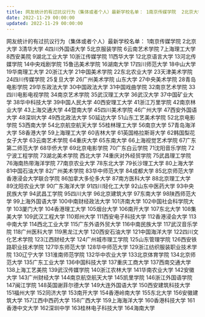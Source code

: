 ```yaml
---
title: 网友统计的有过抗议行为（集体或者个人）最新学校名单： 1南京传媒学院  2北京大学 3清华大学   4四川外国语大学  5北京服装…
date: 2022-11-29 00:00:00
updated: 2022-11-29 00:00:00
---
```


网友统计的有过抗议行为（集体或者个人）最新学校名单： 1南京传媒学院  2北京大学 3清华大学   4四川外国语大学  5北京服装学院  6云南艺术学院  7上海理工大学  8西安美院  9湖北工业大学  10浙江传媒学院  11西华大学  12北京语言大学  13河北传媒学院  14中央戏剧学院  15鲁迅美术学院  16湖南大学  17四川师范大学  18中山大学  19华南理工大学  20浙江大学  21中国美术学院  22东北农业大学  23天津美术学院  24四川传媒学院  25复旦大学  26广州美术学院  山东大学  27中央美术学院  28青岛电影学院  29华东政法大学  30中国政法大学  31中国戏曲学院  32南京艺术学院  33四川电影电视学院  34南京艺术学院  35武汉理工大学  36武汉大学  37中国矿业大学  38华中科技大学  39中国人民大学  40西安理工大学  41浙江万里学院  42南京林业大学  43上海交通大学  44暨南大学  45四川美术学院  46广州大学  47西安外国语大学  48深圳大学  49西北政法大学  50延边大学  51山东工艺美术学院  52北京电影学院  53西南大学  54北京航空航天大学  55桂林理工大学  56南京大学  57青岛海洋大学  58香港大学 59上海理工大学  60吉林大学  61英国格拉斯哥大学  62韩国梨花女子大学  63云南艺术学院  64重庆大学   65东南大学   66上海视觉艺术学院  67广东第二师范大学  68华侨大学  69北京电影学院  70广东白云学院  71沈阳音乐学院  72宁波工程学院  73湖北美术学院  西北大学  74重庆对外经贸学院  75武昌理工学院    76海南热带海洋学院  77南京农业大学  78东北大学  79长沙理工大学  80上海大学  81中国石油大学  82广州美术学院  83华中师范大学  84成都大学 85北京师范大学香港浸会大学联合学院  86加拿大多伦多大学  87南方医科大学    88北京理工大学  89沈阳农业大学  90广东海洋大学  91四川轻化工大学  92山东中医药大学  93中央民族大学  94武昌工学院  95四川大学  96北京建筑大学  97东南大学  98陕西师范大学  99上海外国语大学  100中南财经政法大学  101济南大学  102中国社会科学院大学  103厦门大学  104香港理工大学  105烟台大学  106南开大学  107东北大学  108集美大学  109武汉工程大学  110郑州大学  111西安电子科技大学  112香港浸会大学  113中南大学  114西北工业大学  115广东外语外贸大学  116中南民族大学  117武汉音乐学院  118广州医科大学  119黑龙江大学  120西安石油大学 121中国海洋大学  122四川文化艺术学院  123江西财经大学   124广州城市理工学院  125山东管理学院  126西安铁路职业技术学院  127华东师范大学  128华中师范大学  129浙江纺织服装职业技术学院  130辽宁大学  131淮南师范学院  132华中农业大学  133北京体育学院  134北京师范大学    135广东工业大学  136中国科技大学  137重庆工商大学  137西南交通大学  138上海工艺美院  139武汉传媒学院  140浙江农林大学  141华南农业大学  142安徽大学  143广州财经大学  144南京航空航天大学  145凯里学院  146浙江外国语学院  147闽江学院  148英国谢菲尔德大学  149大连外国语大学  150西安建筑科技大学  151福州大学  152同济大学  153南开大学  154香港岭南大学  155东北大学  156安徽建筑大学  157江西中西药大学  158广西大学  159上海海洋大学  160香港科技大学  161香港中文大学  162深圳中学  163桂林电子科技大学  164海南大学
